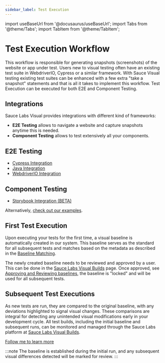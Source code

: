 ```yaml
---
sidebar_label: Test Execution
---
```


import useBaseUrl from '@docusaurus/useBaseUrl';
import Tabs from '@theme/Tabs';
import TabItem from '@theme/TabItem';

# Test Execution Workflow

This workflow is responsible for generating snapshots (screenshots) of the website or app under test.
Users new to visual testing often have an existing test suite in WebdriverIO, Cypress or a similar framework.
With Sauce Visual testing existing test suites can be enhanced with a few extra "take a snapshot" statements and that is all it takes to implement this workflow. Test Execution can be executed for both E2E and Component Testing.

## Integrations

Sauce Labs Visual provides integrations with different kind of frameworks:

- **E2E Testing** allows to navigate a website and capture snapshots anytime this is needed.
- **Component Testing** allows to test extensively all your components.

<div className="box-wrapper" markdown="1">
<div className="box box1 card">
  <div className="container">
  <h2>E2E Testing</h2>
  <ul>
      <li><a href="/visual-testing/integrations/cypress/">Cypress Integration</a></li>
      <li><a href="/visual-testing/integrations/java/">Java Integration</a></li>
      <li><a href="/visual-testing/integrations/webdriverio/">WebdriverIO Integration</a></li>
  </ul>
  </div>
</div>
<div className="box box2 card">
  <div className="container">
  <h2>Component Testing</h2>
  <ul>
      <li><a href="/visual-testing/integrations/storybook/">Storybook Integration (BETA)</a></li>
  </ul>
  </div>
</div>
</div>

Alternatively, [check out our examples](../../visual-testing.md#examples).

## First Test Execution

Upon executing your tests for the first time, a visual baseline is automatically created in our system. This baseline serves as the standard for all subsequent tests and matches based on the metadata as described in the [Baseline Matching](../../visual-testing.md#baseline-matching).

The newly created baseline needs to be reviewed and approved by a user. This can be done in the [Sauce Labs Visual Builds](https://app.saucelabs.com/visual/builds) page. Once approved, see [Approving and Reviewing baselines](./review.md), the baseline is "locked" and will be used for all subsequent tests.

## Subsequent Test Executions

As new tests are run, they are compared to the original baseline, with any deviations highlighted to signal visual changes. These comparisons are integral for detecting any unintended visual modifications early in your development cycle. All test builds, including the initial baseline and subsequent runs, can be monitored and managed through the Sauce Labs platform at [Sauce Labs Visual Builds](https://app.saucelabs.com/visual/builds).

[Follow me to learn more](./review.md)

:::note
The baseline is established during the initial run, and any subsequent visual differences detected will be marked for review.
:::
